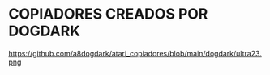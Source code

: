 # COPIADORES CREADOS POR DOGDARK
https://github.com/a8dogdark/atari_copiadores/blob/main/dogdark/ultra23.png
